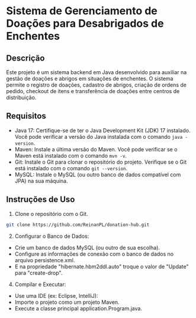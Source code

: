 # Sistema de Gerenciamento de Doações para Desabrigados de Enchentes

## Descrição

Este projeto é um sistema backend em Java desenvolvido para auxiliar na gestão de doações e abrigos em situações de enchentes. O sistema permite o registro de doações, cadastro de abrigos, criação de ordens de pedido, checkout de itens e transferência de doações entre centros de distribuição.

## Requisitos

- Java 17: Certifique-se de ter o Java Development Kit (JDK) 17 instalado. Você pode verificar a versão do Java instalada com o comando `java -version`.
- Maven: Instale a última versão do Maven. Você pode verificar se o Maven está instalado com o comando `mvn -v`.
- Git: Instale o Git para clonar o repositório do projeto. Verifique se o Git está instalado com o comando `git --version`.
- MySQL: Instale o MySQL (ou outro banco de dados compatível com JPA) na sua máquina.

## Instruções de Uso

1. Clone o repositório com o Git.
```bash
git clone https://github.com/ReinanPL/donation-hub.git
```

2. Configurar o Banco de Dados:
- Crie um banco de dados MySQL (ou outro de sua escolha).
- Configure as informações de conexão com o banco de dados no arquivo persistence.xml.
- E na propriedade "hibernate.hbm2ddl.auto" troque o valor de "Update" para "create-drop".

4. Compilar e Executar:
- Use uma IDE (ex: Eclipse, IntelliJ):
- Importe o projeto como um projeto Maven.
- Execute a classe principal application.Program.java.
